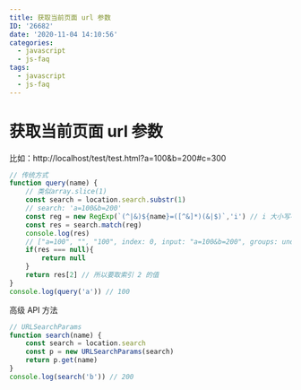 ```yaml
---
title: 获取当前页面 url 参数
ID: '26682'
date: '2020-11-04 14:10:56'
categories:
  - javascript
  - js-faq
tags:
  - javascript
  - js-faq
---
```


# 获取当前页面 url 参数

比如：http://localhost/test/test.html?a=100&b=200#c=300

``` js 
// 传统方式
function query(name) {
    // 类似array.slice(1)
    const search = location.search.substr(1)
    // search: 'a=100&b=200'
    const reg = new RegExp(`(^|&)${name}=([^&]*)(&|$)`,'i') // i 大小写不区分
    const res = search.match(reg)
    console.log(res)
    // ["a=100", "", "100", index: 0, input: "a=100&b=200", groups: undefined]
    if(res === null){
        return null
    }
    return res[2] // 所以要取索引 2 的值
}
console.log(query('a')) // 100
```

高级 API 方法

``` js 
// URLSearchParams
function search(name) {
    const search = location.search
    const p = new URLSearchParams(search)
    return p.get(name)
}
console.log(search('b')) // 200
```
 
 
 
 
 
 
 
 
 
 
 
 
 
 
 
 
 
 
 
 
 
